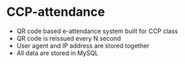 # CCP-attendance

* QR code based e-attendance system built for CCP class
* QR code is reissued every N second
* User agent and IP address are stored together
* All data are stored in MySQL
